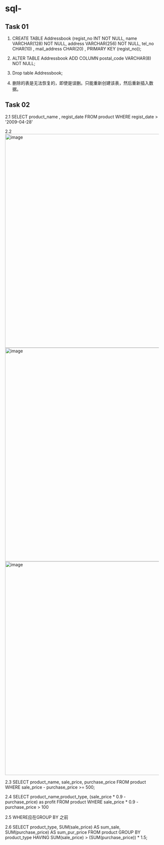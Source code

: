# sql-

## Task 01
1. CREATE TABLE Addressbook
(regist_no    INT      NOT NULL,
name   VARCHAR(128) NOT NULL,
address   VARCHAR(256)  NOT NULL,
tel_no     CHAR(10)    ,
mail_address  CHAR(20) ,
PRIMARY KEY (regist_no)); 

2. ALTER TABLE Addressbook ADD COLUMN postal_code VARCHAR(8) NOT NULL;

3. Drop table Addressbook;

4. 删除的表是无法恢复的，即使是误删。只能重新创建该表，然后重新插入数据。

## Task 02
2.1 SELECT product_name , regist_date FROM product
WHERE regist_date > '2009-04-28'

2.2 <img width="698" alt="image" src="https://user-images.githubusercontent.com/42401954/178975864-475ce899-6c01-4847-ae95-ad3136c15f28.png">
 <img width="698" alt="image" src="https://user-images.githubusercontent.com/42401954/178975882-497271fc-2943-4638-902d-e5deb0b4e72c.png">
 <img width="698" alt="image" src="https://user-images.githubusercontent.com/42401954/178975886-de2c6e41-e9e9-4aa5-9cc6-220f8aea5730.png">

2.3   SELECT product_name, sale_price, purchase_price
FROM product
WHERE sale_price - purchase_price >= 500;

2.4 SELECT product_name,product_type, (sale_price * 0.9 - purchase_price) as profit 
FROM product
WHERE sale_price * 0.9 - purchase_price > 100

2.5 WHERE应在GROUP BY 之前

2.6 SELECT product_type, SUM(sale_price) AS sum_sale, SUM(purchase_price) AS sum_pur_price
FROM product
GROUP BY product_type
HAVING SUM(sale_price) > (SUM(purchase_price)) * 1.5;

